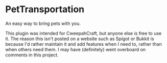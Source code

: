 # PetTransportation
An easy way to bring pets with you.

This plugin was intended for CweepahCraft, but anyone else is free to use it. The reason this isn't posted on a website such as Spigot or Bukkit is because I'd rather maintain it and add features when I need to, rather than when others need them. I may have (definitely) went overboard on comments in this project.
